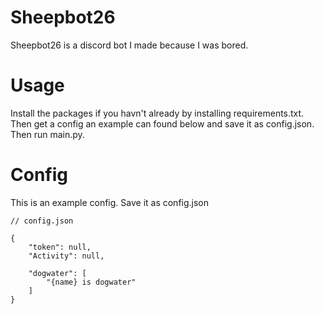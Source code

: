 # Sheepbot26
Sheepbot26 is a discord bot I made because I was bored.

# Usage
Install the packages if you havn't already by installing requirements.txt.
Then get a config an example can found below and save it as config.json.
Then run main.py.

# Config
This is an example config. Save it as config.json
```
// config.json

{
	"token": null,
	"Activity": null,

	"dogwater": [
		"{name} is dogwater"
	]
}
```